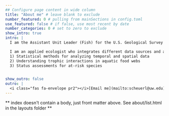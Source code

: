 ```yaml
---
## Configure page content in wide column
title: "About me" # leave blank to exclude
number_featured: 0 # pulling from mainSections in config.toml
use_featured: false # if false, use most recent by date
number_categories: 0 # set to zero to exclude
show_intro: true
intro: |
  I am the Assistant Unit Leader (Fish) for the U.S. Geological Survey Washington Cooperative Fish and Wildlife Research Unit and an Associate Professor in the School of Aquatic and Fishery Sciences at the University of Washington. I am also a member of the graduate faculty in the Quantitative Ecology and Resource Management program and an Affiliate in the eScience Institute at UW. In addition, I am an Adjunct Faculty member in the School of the Environment at Washington State University.

  I am an applied ecologist who integrates different data sources and analytical methods to study a variety of problems related to the conservation and management of aquatic resources, particularly along the west coast of North America. I collaborate closely with partners from tribal, government, and academic institutions in identifying and conducting research projects. I am also dedicated to conducting open, reproducible science. My research generally falls into 3 major themes:
  1) Statistical methods for analyzing temporal and spatial data
  2) Understanding trophic interactions in aquatic food webs
  3) Status assessments for at-risk species


show_outro: false
outro: |
  <i class="fas fa-envelope pr2"></i>[Email me](mailto:scheuerl@uw.edu)
---
```


** index doesn't contain a body, just front matter above.
See about/list.html in the layouts folder **